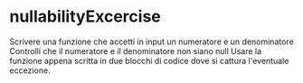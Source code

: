 # nullabilityExcercise


Scrivere una funzione che accetti in input un numeratore e un denominatore
Controlli che il numeratore e il denominatore non siano null
Usare la funzione appena scritta in due blocchi di codice dove si cattura l'eventuale eccezione.
